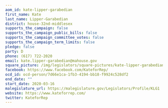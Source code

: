 ```yaml
---
aom_id: kate-lipper-garabedian
first_name: Kate
last_name: Lipper-Garabedian
district: house-32nd-middlesex
supports_the_campaign: false
supports_the_campaign_public_bills: false
supports_the_campaign_committee_votes: false
supports_the_campaign_term_limits: false
pledge: false
party: D
phone: (617) 722-2020
email: kate.lipper-garabedian@mahouse.gov
square_picture: /img/legislators/square-pictures/kate-lipper-garabedian.jpeg
facebook: https://www.facebook.com/KateforRep/
ocd_id: ocd-person/7d66e1ca-1fb3-4194-bb18-f9924c528df2
end_date: ""
start_date: 2020-03-16
malegislature_url: https://malegislature.gov/Legislators/Profile/KLG1
website: https://www.kateforrep.com/
twitter: KateforRep
---
```

